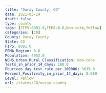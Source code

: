 ```yaml
---
title: "Ouray County, CO"
date: 2021-03-14
draft: false
type: county
tags: [FIPS:8091.0,FEMA:8.0,Non-core,Yellow]
categories: [CO]
County: Ouray County
State: CO
FIPS: 8091.0
FEMA_Region: 8.0
Population: 4952.0
NCHS_Urban_Rural_Classification: Non-core
Tests_in_prior_14_days: 180.0
Fourteen_day_test_rate_per_100000: 3635.0
Percent_Positivity_in_prior_14_days: 0.089
Level: Yellow
url: /states/CO/ouray-county
---
```



